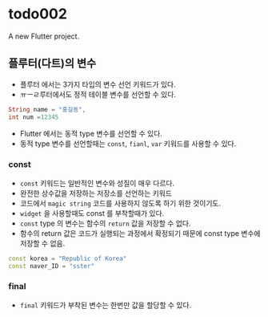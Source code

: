 # todo002

A new Flutter project.

## 플루터(다트)의 변수

- 플루터 에서는 3가지 타입의 변수 선언 키워드가 있다.
- ㅠㅡㄹ루터에서도 정적 테이블 변수를 선언할 수 있다.

```dart
String name = "홍길동",
int num =12345


```

- Flutter 에서는 동적 type 변수를 선언할 수 있다.
- 동적 type 변수를 선언할때는 `const`, `fianl`, `var` 키워드를 사용할 수 있다.

### const

- `const` 키워드는 일반적인 변수와 성질이 매우 다르다.
- 완전한 상수값을 저장하는 저장소를 선언하는 키워드
- 코드에서 `magic string` 코드를 사용하지 않도록 하기 위한 것이기도.
- `widget` 을 사용할때도 const 를 부착할때가 있다.
- `const` type 의 변수는 함수의 `return` 값을 저장할 수 없다.
- 함수의 return 값은 코드가 실행되는 과정에서 확정되기 때문에 const type 변수에 저장할 수 없음.

```dart
const korea = "Republic of Korea"
const naver_ID = "sster"
```

### final

- `final` 키워드가 부착된 변수는 한번만 값을 할당할 수 있다.
